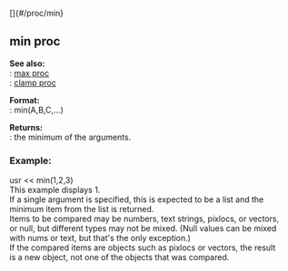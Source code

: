 []{#/proc/min}    
## min proc    
**See also:**    
:   [max proc](ref/proc/max)    
:   [clamp proc](ref/proc/clamp)    
<!-- -->    
**Format:**    
:   min(A,B,C,\...)    
<!-- -->    
**Returns:**    
:   the minimum of the arguments.    
### Example:    
usr \<\< min(1,2,3)    
This example displays 1.    
If a single argument is specified, this is expected to be a list and the    
minimum item from the list is returned.    
Items to be compared may be numbers, text strings, pixlocs, or vectors,    
or null, but different types may not be mixed. (Null values can be mixed    
with nums or text, but that\'s the only exception.)    
If the compared items are objects such as pixlocs or vectors, the result    
is a new object, not one of the objects that was compared.  